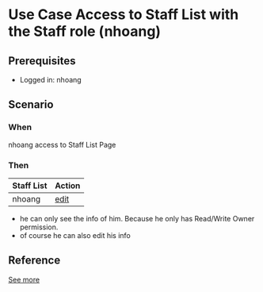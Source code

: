 # Use Case Access to Staff List with the Staff role (nhoang)

## Prerequisites 
- Logged in: nhoang

## Scenario 
### When
nhoang access to Staff List Page &nbsp;

### Then 
| Staff List | Action
| ---- | ---- |
| nhoang | [edit]() |

- he can only see the info of him. Because he only has Read/Write Owner permission.
- of course he can also edit his info

## Reference 
[See more](d1_staff_role_group.md)
